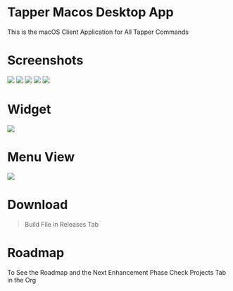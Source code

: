 # Tapper Macos Desktop App

This is the macOS Client Application for All Tapper Commands


# Screenshots

![](https://github.com/tapper-app/assets/blob/main/Screenshot%202024-01-23%20at%208.19.01%E2%80%AFAM.png?raw=true)
![](https://github.com/tapper-app/assets/blob/main/Screenshot%202024-01-23%20at%208.21.16%E2%80%AFAM.png?raw=true)
![](https://github.com/tapper-app/assets/blob/main/Screenshot%202024-01-23%20at%208.21.27%E2%80%AFAM.png?raw=true)
![](https://github.com/tapper-app/assets/blob/main/Screenshot%202024-01-23%20at%208.22.01%E2%80%AFAM.png?raw=true)
![](https://github.com/tapper-app/assets/blob/main/Screenshot%202024-01-23%20at%208.22.16%E2%80%AFAM.png?raw=true)

# Widget
![](https://github.com/tapper-app/assets/blob/main/Screenshot%202024-01-23%20at%208.28.41%E2%80%AFAM.png?raw=true)

# Menu View
![](https://github.com/tapper-app/assets/blob/main/Screenshot%202024-01-27%20at%2012.35.36%E2%80%AFPM.png?raw=true)

# Download

> Build File in Releases Tab

# Roadmap

To See the Roadmap and the Next Enhancement Phase Check Projects Tab in the Org
